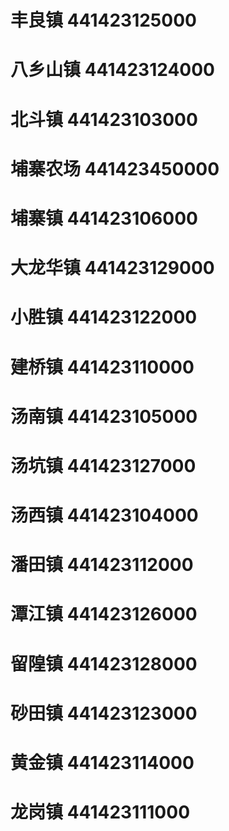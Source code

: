 # 丰良镇 441423125000
# 八乡山镇 441423124000
# 北斗镇 441423103000
# 埔寨农场 441423450000
# 埔寨镇 441423106000
# 大龙华镇 441423129000
# 小胜镇 441423122000
# 建桥镇 441423110000
# 汤南镇 441423105000
# 汤坑镇 441423127000
# 汤西镇 441423104000
# 潘田镇 441423112000
# 潭江镇 441423126000
# 留隍镇 441423128000
# 砂田镇 441423123000
# 黄金镇 441423114000
# 龙岗镇 441423111000
